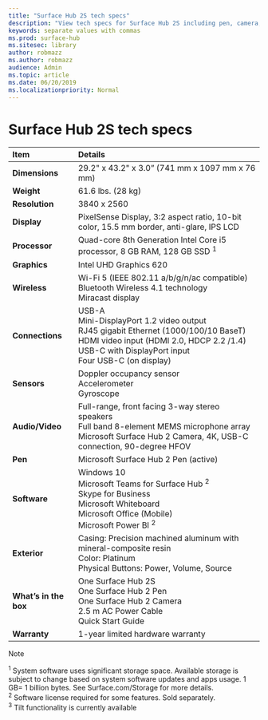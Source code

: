 ```yaml
---
title: "Surface Hub 2S tech specs"
description: "View tech specs for Surface Hub 2S including pen, camera, and optional mobile battery specifications."
keywords: separate values with commas
ms.prod: surface-hub
ms.sitesec: library
author: robmazz
ms.author: robmazz
audience: Admin
ms.topic: article
ms.date: 06/20/2019
ms.localizationpriority: Normal
---
```


# Surface Hub 2S tech specs

|**Item**|**Details**|
|:------ |:--------- |
|**Dimensions**| 29.2" x 43.2" x 3.0” (741 mm x 1097 mm x 76 mm) |
|**Weight**| 61.6 lbs. (28 kg) |
|**Resolution**| 3840 x 2560 |
|**Display**| PixelSense Display, 3:2 aspect ratio, 10-bit color, 15.5 mm border, anti-glare, IPS LCD |
|**Processor**| Quad-core 8th Generation Intel Core i5 processor, 8 GB RAM, 128 GB SSD <sup>1</sup> |
|**Graphics**| Intel UHD Graphics 620 |
|**Wireless**| Wi-Fi 5 (IEEE 802.11 a/b/g/n/ac compatible) Bluetooth Wireless 4.1 technology <br> Miracast display |
|**Connections**| USB-A <br> Mini-DisplayPort 1.2 video output <br> RJ45 gigabit Ethernet (1000/100/10 BaseT) <br> HDMI video input (HDMI 2.0, HDCP 2.2 /1.4) <br> USB-C with DisplayPort input <br> Four USB-C (on display) |
|**Sensors**| Doppler occupancy sensor <br> Accelerometer <br> Gyroscope |
|**Audio/Video**| Full-range, front facing 3-way stereo speakers <br> Full band 8-element MEMS microphone array <br> Microsoft Surface Hub 2 Camera, 4K, USB-C connection, 90-degree HFOV |
|**Pen**| Microsoft Surface Hub 2 Pen (active) |
|**Software**| Windows 10 <br> Microsoft Teams for Surface Hub <sup>2</sup> <br> Skype for Business <br> Microsoft Whiteboard <br> Microsoft Office (Mobile) <br> Microsoft Power BI <sup>2</sup> |
|**Exterior**| Casing: Precision machined aluminum with mineral-composite resin <br> Color: Platinum <br> Physical Buttons: Power, Volume, Source |
|**What’s in the box**| One Surface Hub 2S <br> One Surface Hub 2 Pen  <br> One Surface Hub 2 Camera <br> 2.5 m AC Power Cable <br> Quick Start Guide |
|**Warranty**| 1-year limited hardware warranty |

> [!NOTE]
> <sup>1</sup> System software uses significant storage space. Available storage is subject to change based on system software updates and apps usage. 1 GB= 1 billion bytes. See Surface.com/Storage for more details. <br> <sup>2</sup> Software license required for some features. Sold separately.<br> <sup>3</sup> Tilt functionality is currently available
